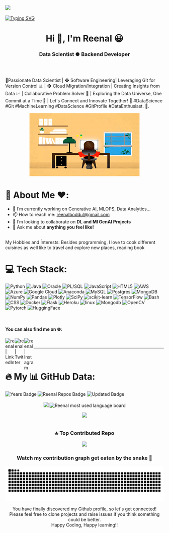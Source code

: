 ![](https://komarev.com/ghpvc/?username=reenal&label=PROFILE+VIEWS)

[![Typing SVG](https://readme-typing-svg.herokuapp.com?size=24&width=600&lines=Welcome+To+My+GitHub+Profile!+😀)](https://git.io/typing-svg)

<h1 align="center">Hi 👋, I'm Reenal 😀 </h1>
<h3 align="center">Data Scientist ● Backend Developer</h3>

<br />
<br />

🔮Passionate Data Scientist | ❖ Software Engineering| Leveraging Git for Version Control 📊 | ❖ Cloud Migration/Integration | Creating Insights from Data 📈 | Collaborative Problem Solver 🤝 | Exploring the Data Universe, One Commit at a Time 🌌 | Let's Connect and Innovate Together! 🚀 #DataScience #Git #MachineLearning #DataScience #GitProfile #DataEnthusiast.
🚀.

<div align="center">
  
  <img src="https://github.com/reenal/reenal/blob/master/JXA0.gif" width="350" height="200"/>
</div>


# 👋 About Me ❤️:

- 🌱 I’m currently working on Generative AI, MLOPS, Data Analytics...
- 📫 How to reach me: <a href="mailto:reenalboddul@gmail.com">reenalboddul@gmail.com</a> 
- 👯 I’m looking to collaborate on **DL and Ml GenAI Projects**
- 💬 Ask me about **anything you feel like!**
<br/>
My Hobbies and Ínterests:
Besides programming, I love to cook different cuisines as well like to travel and explore new places, reading book  
<br>

# 💻 Tech Stack:
![Python](https://img.shields.io/badge/python-3670A0?style=for-the-badge&logo=python&logoColor=ffdd90) ![Java](https://img.shields.io/badge/java-%23ED8B00.svg?style=for-the-badge&logo=java&logoColor=white) ![Oracle](https://img.shields.io/badge/oracle-%24ED6B00.svg?style=for-the-badge&logo=oracle&logoColor=white) ![PL/SQL](https://img.shields.io/badge/plsql-%23316192.svg?style=for-the-badge&logo=plsql&logoColor=white)  ![JavaScript](https://img.shields.io/badge/javascript-%23323330.svg?style=for-the-badge&logo=javascript&logoColor=%23F7DF1E) ![HTML5](https://img.shields.io/badge/html5-%23E34F26.svg?style=for-the-badge&logo=html5&logoColor=white) ![AWS](https://img.shields.io/badge/AWS-%23FF9900.svg?style=for-the-badge&logo=amazon-aws&logoColor=white) ![Azure](https://img.shields.io/badge/azure-%230072C6.svg?style=for-the-badge&logo=azure-devops&logoColor=white) ![Google Cloud](https://img.shields.io/badge/Google%20Cloud-%234285F4.svg?style=for-the-badge&logo=google-cloud&logoColor=white) ![Anaconda](https://img.shields.io/badge/Anaconda-%2344A833.svg?style=for-the-badge&logo=anaconda&logoColor=white) ![MySQL](https://img.shields.io/badge/mysql-%2300f.svg?style=for-the-badge&logo=mysql&logoColor=white) ![Postgres](https://img.shields.io/badge/postgres-%23316192.svg?style=for-the-badge&logo=postgresql&logoColor=white) ![MongoDB](https://img.shields.io/badge/MongoDB-%234ea94b.svg?style=for-the-badge&logo=mongodb&logoColor=white) ![NumPy](https://img.shields.io/badge/numpy-%23013243.svg?style=for-the-badge&logo=numpy&logoColor=white) ![Pandas](https://img.shields.io/badge/pandas-%23150458.svg?style=for-the-badge&logo=pandas&logoColor=white) ![Plotly](https://img.shields.io/badge/Plotly-%233F4F75.svg?style=for-the-badge&logo=plotly&logoColor=white) ![SciPy](https://img.shields.io/badge/SciPy-%230C55A5.svg?style=for-the-badge&logo=scipy&logoColor=%white) ![scikit-learn](https://img.shields.io/badge/scikit--learn-%23F7931E.svg?style=for-the-badge&logo=scikit-learn&logoColor=white) ![TensorFlow](https://img.shields.io/badge/TensorFlow-%23FF6F00.svg?style=for-the-badge&logo=TensorFlow&logoColor=white) ![Bash](https://img.shields.io/badge/Bash-%23FF6F00.svg?style=for-the-badge&logo=Bash&logoColor=white) ![CSS](https://img.shields.io/badge/CSS-%23FF6F00.svg?style=for-the-badge&logo=CSS&logoColor=white) ![Docker](https://img.shields.io/badge/Docker-%23FF6F00.svg?style=for-the-badge&logo=Docker&logoColor=white) ![Flask](https://img.shields.io/badge/Flask-%23FF6F00.svg?style=for-the-badge&logo=Flask&logoColor=white) ![Heroku](https://img.shields.io/badge/Heroku-%23FF6F00.svg?style=for-the-badge&logo=Heroku&logoColor=white) ![linux](https://img.shields.io/badge/linux-%23FF6F00.svg?style=for-the-badge&logo=linux&logoColor=white) ![Mongodb](https://img.shields.io/badge/Mongodb-%23FF6F00.svg?style=for-the-badge&logo=Mongodb&logoColor=white) ![OpenCV](https://img.shields.io/badge/OpenCV-%23FF6F00.svg?style=for-the-badge&logo=OpenCV&logoColor=white) ![Pytorch](https://img.shields.io/badge/Pytorch-%23FF6F00.svg?style=for-the-badge&logo=Pytorch&logoColor=white) ![HuggingFace](https://img.shields.io/badge/HuggingFace-%23FF6F00.svg?style=for-the-badge&logo=HuggingFace&logoColor=white)   

<br>
<p align="center">
<!--<img src="https://github-readme-stats.vercel.app/api?username=reenal&show_icons=true" alt="blurred-machine"/>-->
</p>

#### You can also find me on 🌐: 

[<img align="left" alt="reenal | LinkedIn" width="30px" src="https://img.icons8.com/color/48/000000/linkedin.png" />][linkedin]
[<img align="left" alt="reenal | Twitter" width="30px" src="https://img.icons8.com/fluent/48/000000/twitter.png" />][twitter]
[<img align="left" alt="reenal | Instagram" width="30px" src="https://img.icons8.com/fluent/48/000000/instagram-new.png" />][Instagram]
<!--[<img align="left" alt="reenal | YouTube" width="30px" src="https://www.vectorlogo.zone/logos/youtube/youtube-tile.svg" />][YouTube]
[<img align="left" alt="reenal | LeetCode" width="30px" src="https://user-images.githubusercontent.com/36547915/97088991-45da5d00-1652-11eb-900f-80d106540f4f.png" />][LeetCode]-->
                                                                                                                                                                       
<br>

<hr>

[linkedin]: https://www.linkedin.com/in/reenal-zampal-boddul-29273826/
[twitter]: https://twitter.com/ReenalZampal
[Instagram]: https://www.instagram.com/reenalzampal

<br>

# :fire: My 📊 GitHub Data:

<div>
  <img src="https://badges.pufler.dev/years/reenal" alt="Years Badge"  /> 
  <img src="https://badges.pufler.dev/repos/reenal" alt="Reenal Repos Badge"  /> 
  <img src="https://badges.pufler.dev/commits/monthly/reenal" alt="Updated Badge"  /> 
</div>
<br>
<!-- <div style = "margin: 0 10px">

 ![](https://github-readme-stats.vercel.app/api?username=reenal&theme=radical&hide_border=false&include_all_commits=true&count_private=true)
</div> -->

<div align="center">
 
<img width="48%" src="https://github-readme-stats.vercel.app/api?username=reenal&show_icons=true&theme=algolia&include_all_commits=true&count_private=true"/>

<img width="48%" alt="Reenal most used language board" src="https://github-readme-streak-stats.herokuapp.com/?reenal&theme=react&border=61dafb&hide_border=true" />
<div>
  
<!--
![](https://github-readme-streak-stats.herokuapp.com/?user=reenal&theme=radical&hide_border=false)  



[![GitHub Streak](http://github-readme-streak-stats.herokuapp.com?user=reenal)](https://git.io/streak-stats)
-->
<div align = "center" style = "width: 100%; display: flex; justify-content: center; align-items: center; flex-direction: column">
<!-- <div style = "display: flex; flex-direction: row;">


<div align = "center" style = "margin: 0 10px">

![](https://github-readme-streak-stats.herokuapp.com/?user=reenal&theme=radical&hide_border=false)
</div>
</div>  -->

<div style = "margin: 0 10px">

![](https://github-readme-stats.vercel.app/api/top-langs/?username=reenal&theme=react&hide_border=false&include_all_commits=true&count_private=true&layout=compact)
</div>
</div>

### 🔝 Top Contributed Repo
<div align = "center">

![](https://github-contributor-stats.vercel.app/api?username=reenal&limit=5&theme=dark&combine_all_yearly_contributions=true)

</div>


### Watch my contribution graph get eaten by the snake 🐍

![Reenal snake gif](https://github.com/reenal/reenal/blob/main/github-contribution-grid-snake.svg)

<p align="center">
You have finally discovered my Github profile, so let's get connected!
<br/>
Please feel free to clone projects and raise issues if you think something could be better.
<br/>
Happy Coding, Happy learning!!
</p>  


